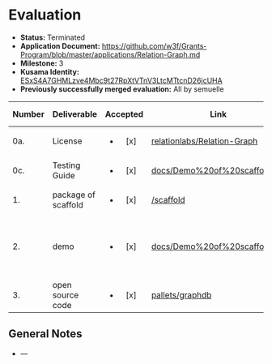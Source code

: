 # Evaluation

- **Status:** Terminated
- **Application Document:**  https://github.com/w3f/Grants-Program/blob/master/applications/Relation-Graph.md
- **Milestone:** 3
- **Kusama Identity:** [ESxS4A7GHMLzve4Mbc9t27RpXtVTnV3LtcMTtcnD26jcUHA](https://polkascan.io/pre/kusama/account/ESxS4A7GHMLzve4Mbc9t27RpXtVTnV3LtcMTtcnD26jcUHA)
- **Previously successfully merged evaluation:** All by semuelle

| Number | Deliverable | Accepted | Link | Evaluation Notes |
| ------ | ----------- | :------: | ---- |----------------- |
| 0a. | License | <ul><li>[x] </li></ul> | [relationlabs/Relation-Graph](https://github.com/relationlabs/Relation-Graph/blob/5d48477b543b54b56c898a3f41f14dc6c82d75b4/LICENSE) | Apache 2.0 || 0b. | Documentation | <ul><li>[ ] </li></ul> | link | We will provide documentation of use case，scaffold and demo for Relation graph |
| 0c. | Testing Guide | <ul><li>[x] </li></ul> | [docs/Demo%20of%20scaffold.md](https://github.com/relationlabs/Relation-Graph/blob/5d48477b543b54b56c898a3f41f14dc6c82d75b4/docs/Demo%20of%20scaffold.md) | — |
| 1. | package of scaffold | <ul><li>[x] </li></ul> | [/scaffold](https://github.com/relationlabs/Relation-Graph/tree/5d48477b543b54b56c898a3f41f14dc6c82d75b4/scaffold) | — |
| 2. | demo | <ul><li>[x] </li></ul> | [docs/Demo%20of%20scaffold.md](https://github.com/relationlabs/Relation-Graph/blob/5d48477b543b54b56c898a3f41f14dc6c82d75b4/docs/Demo%20of%20scaffold.md) | Simple browser UI to run query against local node |
| 3. | open source code | <ul><li>[x] </li></ul> | [pallets/graphdb](https://github.com/relationlabs/Relation-Graph/tree/5d48477b543b54b56c898a3f41f14dc6c82d75b4/src/pallets/graphdb) | — |


## General Notes

- —
